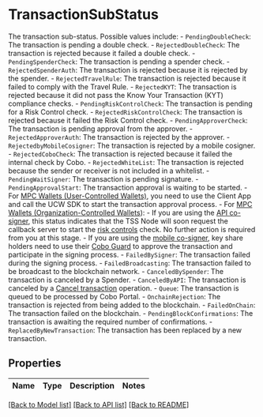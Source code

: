 # TransactionSubStatus

The transaction sub-status. Possible values include:    - `PendingDoubleCheck`: The transaction is pending a double check.    - `RejectedDoubleCheck`: The transaction is rejected because it failed a double check.   - `PendingSpenderCheck`: The transaction is pending a spender check.   - `RejectedSpenderAuth`: The transaction is rejected because it is rejected by the spender.   - `RejectedTravelRule`: The transaction is rejected because it failed to comply with the Travel Rule.   - `RejectedKYT`: The transaction is rejected because it did not pass the Know Your Transaction (KYT) compliance checks.   - `PendingRiskControlCheck`: The transaction is pending for a Risk Control check.   - `RejectedRiskControlCheck`: The transaction is rejected because it failed the Risk Control check.   - `PendingApproverCheck`: The transaction is pending approval from the approver.   - `RejectedApproverAuth`: The transaction is rejected by the approver.   - `RejectedbyMobileCosigner`: The transaction is rejected by a mobile cosigner.   - `RejectedCoboCheck`: The transaction is rejected because it failed the internal check by Cobo.   - `RejectedWhiteList`: The transaction is rejected because the sender or receiver is not included in a whitelist.   - `PendingWaitSigner`: The transaction is pending signature.   - `PendingApprovalStart`: The transaction approval is waiting to be started.           - For [MPC Wallets (User-Controlled Wallets)](https://manuals.cobo.com/en/portal/mpc-wallets/ucw/introduction), you need to use the Client App and call the UCW SDK to start the transaction approval process.     - For [MPC Wallets (Organization-Controlled Wallets](https://manuals.cobo.com/en/portal/mpc-wallets/ocw/introduction)):       - If you are using the [API co-signer](https://manuals.cobo.com/en/portal/mpc-wallets/ocw/create-key-share-groups), this status indicates that the TSS Node will soon request the callback server to start the [risk controls](https://manuals.cobo.com/en/portal/risk-controls/introduction) check. No further action is required from you at this stage.       - If you are using the [mobile co-signer](https://manuals.cobo.com/en/portal/mpc-wallets/ocw/create-key-share-groups), key share holders need to use their [Cobo Guard](https://manuals.cobo.com/en/guard/introduction) to approve the transaction and participate in the signing process.   - `FailedBySigner`: The transaction failed during the signing process.   - `FailedBroadcasting`: The transaction failed to be broadcast to the blockchain network.   - `CanceledBySpender`: The transaction is canceled by a Spender.   - `CanceledByAPI`: The transaction is canceled by a [Cancel transaction](/v2/api-references/transactions/cancel-transaction) operation.   - `Queue`: The transaction is queued to be processed by Cobo Portal.   - `OnchainRejection`: The transaction is rejected from being added to the blockchain.   - `FailedOnChain`: The transaction failed on the blockchain.   - `PendingBlockConfirmations`: The transaction is awaiting the required number of confirmations.   - `ReplacedByNewTransaction`: The transaction has been replaced by a new transaction. 

## Properties

Name | Type | Description | Notes
------------ | ------------- | ------------- | -------------

[[Back to Model list]](../README.md#documentation-for-models) [[Back to API list]](../README.md#documentation-for-api-endpoints) [[Back to README]](../README.md)



